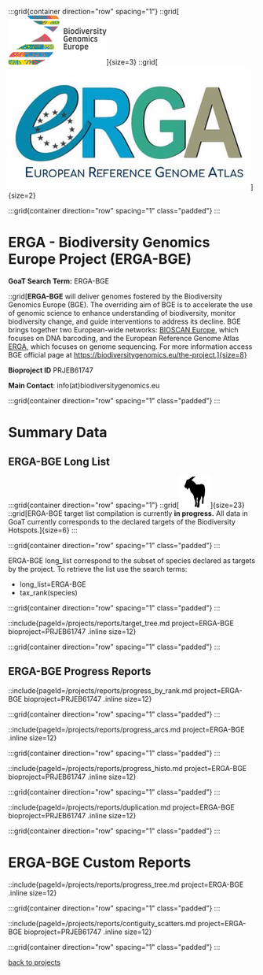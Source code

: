 :::grid{container direction="row" spacing="1"}
::grid[![GoaT](/static/images/biodiversity_genomics.png)]{size=3}
::grid[![GoaT](/static/images/ERGA_logo_rect.jpg)]{size=2}

:::grid{container direction="row" spacing="1" class="padded"}
:::

# ERGA - Biodiversity Genomics Europe Project (ERGA-BGE)

**GoaT Search Term:** ERGA-BGE

::grid[**ERGA-BGE** will deliver genomes fostered by the Biodiversity Genomics Europe (BGE). The overriding aim of BGE is to accelerate the use of genomic science to enhance understanding of biodiversity, monitor biodiversity change, and guide interventions to address its decline. BGE brings together two European-wide networks: [BIOSCAN Europe](https://www.bioscaneurope.org/), which focuses on DNA barcoding, and the European Reference Genome Atlas [ERGA](https://www.erga-biodiversity.eu/), which focuses on genome sequencing. For more information access BGE official page at https://biodiversitygenomics.eu/the-project.]{size=8}

**Bioproject ID** PRJEB61747

**Main Contact**: info(at)biodiversitygenomics.eu

:::grid{container direction="row" spacing="1" class="padded"}
:::

# Summary Data

## ERGA-BGE Long List

:::grid{container direction="row" spacing="1"}
::grid[![GoaT](/static/images/capra3.png)]{size=23}
::grid[ERGA-BGE target list compilation is currently **in progress.** All data in GoaT currently corresponds to the declared targets of the Biodiversity Hotspots.]{size=6}
:::

:::grid{container direction="row" spacing="1" class="padded"}
:::

ERGA-BGE long_list correspond to the subset of species declared as targets by the project. To retrieve the list use the search terms:

- long_list=ERGA-BGE
- tax_rank(species)

:::grid{container direction="row" spacing="1" class="padded"}
:::

::include{pageId=/projects/reports/target_tree.md project=ERGA-BGE bioproject=PRJEB61747 .inline size=12}

:::grid{container direction="row" spacing="1" class="padded"}
:::

## ERGA-BGE Progress Reports

::include{pageId=/projects/reports/progress_by_rank.md project=ERGA-BGE bioproject=PRJEB61747 .inline size=12}

:::grid{container direction="row" spacing="1" class="padded"}
:::

::include{pageId=/projects/reports/progress_arcs.md project=ERGA-BGE .inline size=12}

:::grid{container direction="row" spacing="1" class="padded"}
:::

::include{pageId=/projects/reports/progress_histo.md project=ERGA-BGE bioproject=PRJEB61747 .inline size=12}

:::grid{container direction="row" spacing="1" class="padded"}
:::

::include{pageId=/projects/reports/duplication.md project=ERGA-BGE bioproject=PRJEB61747 .inline size=12}

:::grid{container direction="row" spacing="1" class="padded"}
:::

# ERGA-BGE Custom Reports

::include{pageId=/projects/reports/progress_tree.md project=ERGA-BGE .inline size=12}

:::grid{container direction="row" spacing="1" class="padded"}
:::

::include{pageId=/projects/reports/contiguity_scatters.md project=ERGA-BGE bioproject=PRJEB61747 .inline size=12}

:::grid{container direction="row" spacing="1" class="padded"}
:::

[back to projects](/projects)

